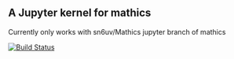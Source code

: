 A Jupyter kernel for mathics
----------------------------

Currently only works with sn6uv/Mathics jupyter branch of mathics

[![Build Status](https://travis-ci.org/mathics/IMathics.svg?branch=master)](https://travis-ci.org/mathics/IMathics)
